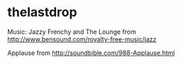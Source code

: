# thelastdrop

Music:
Jazzy Frenchy and The Lounge from http://www.bensound.com/royalty-free-music/jazz

Applause from http://soundbible.com/988-Applause.html
